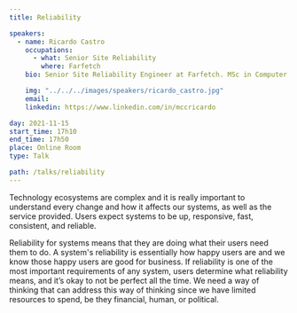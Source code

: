 ```yaml
---
title: Reliability

speakers:
  - name: Ricardo Castro
    occupations:
      - what: Senior Site Reliability
        where: Farfetch
    bio: Senior Site Reliability Engineer at Farfetch. MSc in Computer Science by the University of Porto. Certified Kubernetes Administrator (CKA) and Certified Kubernetes Application Developer (CKAD) by the Cloud Native Computing Foundation (CNCF). Working daily to build high-performance, reliable and scalable systems. DevOps Porto meetup co-organizer and DevOpsDays Portugal co-organizer. A strong believer in culture and teamwork. Open source passionate, taekwondo amateur, and metal lover.

    img: "../../../images/speakers/ricardo_castro.jpg"
    email:
    linkedin: https://www.linkedin.com/in/mccricardo

day: 2021-11-15
start_time: 17h10
end_time: 17h50
place: Online Room
type: Talk

path: /talks/reliability
---
```


Technology ecosystems are complex and it is really important to understand every change and how it affects our systems, as well as the service provided. Users expect systems to be up, responsive, fast, consistent, and reliable.

Reliability for systems means that they are doing what their users need them to do. A system's reliability is essentially how happy users are and we know those happy users are good for business. If reliability is one of the most important requirements of any system, users determine what reliability means, and it’s okay to not be perfect all the time. We need a way of thinking that can address this way of thinking since we have limited resources to spend, be they financial, human, or political.
